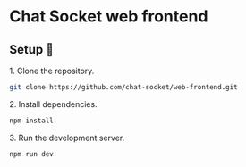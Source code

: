 # Chat Socket web frontend

## Setup 🔧

<p>1. Clone the repository.</p>

```bash
git clone https://github.com/chat-socket/web-frontend.git
```

<p>2. Install dependencies.</p>

```bash
npm install
```

<p>3. Run the development server.</p>

```bash
npm run dev
```
<br/>
<br/>
